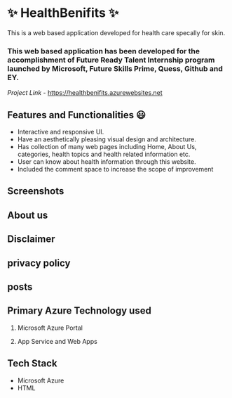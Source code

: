 # ✨ HealthBenifits ✨

This is a web based application developed for health care specally for skin.

### This web based application has been developed for the accomplishment of Future Ready Talent Internship program launched by Microsoft, Future Skills Prime, Quess, Github and EY.


*Project Link* - https://healthbenifits.azurewebsites.net

## Features and Functionalities 😃

- Interactive and responsive UI.
- Have an aesthetically pleasing visual design and architecture.
- Has collection of many web pages including Home, About Us, categories, health topics and health related information etc.
- User can know about health information through this website.
- Included the comment space to increase the scope of improvement 

## Screenshots

## About us

## Disclaimer

## privacy policy

## posts

## Primary Azure Technology used
1. Microsoft Azure Portal

2. App Service and Web Apps

## Tech Stack
- Microsoft Azure
- HTML
